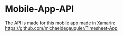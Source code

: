 # Mobile-App-API
The API is made for this mobile app made in Xamarin:
https://github.com/michaeldegauquier/Timesheet-App
